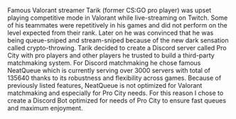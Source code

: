 Famous Valorant streamer Tarik (former CS:GO pro player) was upset playing competitive mode in Valorant while live-streaming on Twitch. Some of his teammates were repetitively in his games and did not perform on the level expected from their rank. Later on he was convinced that he was being queue-sniped and stream-sniped because of the new dark sensation called crypto-throwing. Tarik decided to create a Discord server called Pro City with pro players and other players he trusted to build a third-party matchmaking system. For Discord matchmaking he chose famous NeatQueue which is currently serving over 3000 servers with total of 135640 thanks to its robustness and flexibility across games. Because of previously listed features, NeatQueue is not optimized for Valorant matchmaking and especially for Pro City needs. For this reason I chose to create a Discord Bot optimized for needs of Pro City to ensure fast queues and maximum enjoyment.